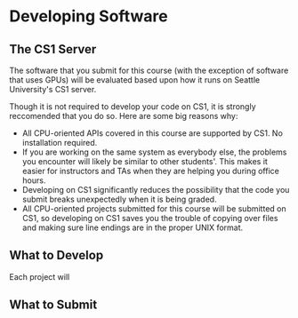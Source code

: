 # Developing Software

## The CS1 Server

The software that you submit for this course (with the exception of software that uses GPUs) will be evaluated based upon how it runs on Seattle University's CS1 server.

Though it is not required to develop your code on CS1, it is strongly reccomended that you do so. Here are some big reasons why:
- All CPU-oriented APIs covered in this course are supported by CS1. No installation required.
- If you are working on the same system as everybody else, the problems you encounter will likely be similar to other students'. This makes it easier for instructors and TAs when they are helping you during office hours.
- Developing on CS1 significantly reduces the possibility that the code you submit breaks unexpectedly when it is being graded.
- All CPU-oriented projects submitted for this course will be submitted on CS1, so developing on CS1 saves you the trouble of copying over files and making sure line endings are in the proper UNIX format.


## What to Develop

Each project will 


## What to Submit

